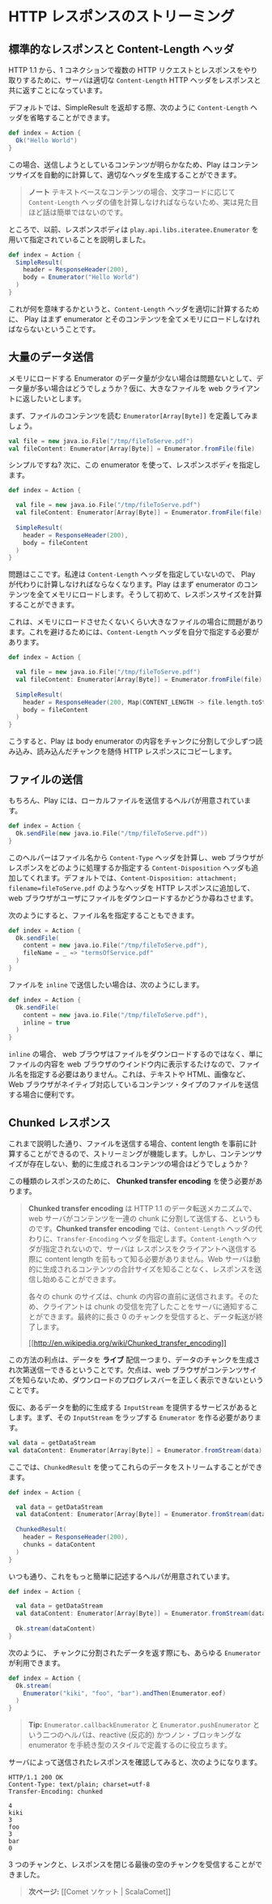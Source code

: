 <!--
# Streaming HTTP responses
-->
# HTTP レスポンスのストリーミング

<!--
## Standard responses and Content-Length header
-->
## 標準的なレスポンスと Content-Length ヘッダ

<!--
Since HTTP 1.1, to keep a single connection open to serve several HTTP requests and responses, the server must send the appropriate `Content-Length` HTTP header along with the response. 
-->
HTTP 1.1 から、1 コネクションで複数の HTTP リクエストとレスポンスをやり取りするために、サーバは適切な `Content-Length` HTTP ヘッダをレスポンスと共に返すことになっています。

<!--
By default, you are not specifying a `Content-Length` header when you send back a simple result, such as:
-->
デフォルトでは、SimpleResult を返却する際、次のように `Content-Length` ヘッダを省略することができます。

```scala
def index = Action {
  Ok("Hello World")
}
```

<!--
Of course, because the content you are sending is well-known, Play is able to compute the content size for you and to generate the appropriate header.
-->
この場合、送信しようとしているコンテンツが明らかなため、Play はコンテンツサイズを自動的に計算して、適切なヘッダを生成することができます。

<!--
> **Note** that for text-based content it is not as simple as it looks, since the `Content-Length` header must be computed according the character encoding used to translate characters to bytes.
-->
> **ノート** テキストベースなコンテンツの場合、文字コードに応じて `Content-Length` ヘッダの値を計算しなければならないため、実は見た目ほど話は簡単ではないのです。

<!--
Actually, we previously saw that the response body is specified using a `play.api.libs.iteratee.Enumerator`:
-->
ところで、以前、レスポンスボディは `play.api.libs.iteratee.Enumerator` を用いて指定されていることを説明しました。

```scala
def index = Action {
  SimpleResult(
    header = ResponseHeader(200),
    body = Enumerator("Hello World")
  )
}
```

<!--
This means that to compute the `Content-Length` header properly, Play must consume the whole enumerator and load its content into memory. 
-->
これが何を意味するかというと、`Content-Length` ヘッダを適切に計算するために、 Play はまず enumerator とそのコンテンツを全てメモリにロードしなければならないということです。

<!--
## Sending large amounts of data
-->
## 大量のデータ送信

<!--
If it’s not a problem to load the whole content into memory for simple Enumerators, what about large data sets? Let’s say we want to return a large file to the web client.
-->
メモリにロードする Enumerator のデータ量が少ない場合は問題ないとして、データ量が多い場合はどうでしょうか？仮に、大きなファイルを web クライアントに返したいとします。

<!--
Let’s first see how to create an `Enumerator[Array[Byte]]` enumerating the file content:
-->
まず、ファイルのコンテンツを読む `Enumerator[Array[Byte]]` を定義してみましょう。

```scala
val file = new java.io.File("/tmp/fileToServe.pdf")
val fileContent: Enumerator[Array[Byte]] = Enumerator.fromFile(file)
```

<!--
Now it looks simple right? Let’s just use this enumerator to specify the response body:
-->
シンプルですね? 次に、この enumerator を使って、レスポンスボディを指定します。

```scala
def index = Action {

  val file = new java.io.File("/tmp/fileToServe.pdf")
  val fileContent: Enumerator[Array[Byte]] = Enumerator.fromFile(file)    
    
  SimpleResult(
    header = ResponseHeader(200),
    body = fileContent
  )
}
```

<!--
Actually we have a problem here. As we don’t specify the `Content-Length` header, Play will have to compute it itself, and the only way to do this is to consume the whole enumerator content and load it into memory, and then compute the response size.
-->
問題はここです。私達は `Content-Length` ヘッダを指定していないので、 Play が代わりに計算しなければならなくなります。Play はまず enumerator のコンテンツを全てメモリにロードします。そうして初めて、レスポンスサイズを計算することができます。

<!--
That’s a problem for large files that we don’t want to load completely into memory. So to avoid that, we just have to specify the `Content-Length` header ourself.
-->
これは、メモリにロードさせたくないくらい大きなファイルの場合に問題があります。これを避けるためには、`Content-Length` ヘッダを自分で指定する必要があります。

```scala
def index = Action {

  val file = new java.io.File("/tmp/fileToServe.pdf")
  val fileContent: Enumerator[Array[Byte]] = Enumerator.fromFile(file)    
    
  SimpleResult(
    header = ResponseHeader(200, Map(CONTENT_LENGTH -> file.length.toString)),
    body = fileContent
  )
}
```

<!--
This way Play will consume the body enumerator in a lazy way, copying each chunk of data to the HTTP response as soon as it is available.
-->
こうすると、Play は body enumerator の内容をチャンクに分割して少しずつ読み込み、読み込んだチャンクを随侍 HTTP レスポンスにコピーします。

<!--
## Serving files
-->
## ファイルの送信

<!--
Of course, Play provides easy-to-use helpers for common task of serving a local file:
-->
もちろん、Play には、ローカルファイルを送信するヘルパが用意されています。

```scala
def index = Action {
  Ok.sendFile(new java.io.File("/tmp/fileToServe.pdf"))
}
```

<!--
This helper will also compute the `Content-Type` header from the file name, and add the `Content-Disposition` header to specify how the web browser should handle this response. The default is to ask the web browser to download this file by adding the header `Content-Disposition: attachment; filename=fileToServe.pdf` to the HTTP response.
-->
このヘルパーはファイル名から `Content-Type` ヘッダを計算し、web ブラウザがレスポンスをどのように処理するか指定する `Content-Disposition` ヘッダも追加してくれます。デフォルトでは、`Content-Disposition: attachment; filename=fileToServe.pdf` のようなヘッダを HTTP レスポンスに追加して、web ブラウザがユーザにファイルをダウンロードするかどうか尋ねさせます。

<!--
You also provide your own file name:
-->
次のようにすると、ファイル名を指定することもできます。

```scala
def index = Action {
  Ok.sendFile(
    content = new java.io.File("/tmp/fileToServe.pdf"),
    fileName = _ => "termsOfService.pdf"
  )
}
```

<!--
If you want to serve this file `inline`:
-->
ファイルを `inline` で送信したい場合は、次のようにします。

```scala
def index = Action {
  Ok.sendFile(
    content = new java.io.File("/tmp/fileToServe.pdf"),
    inline = true
  )
}
```

<!--
Now you don't have to specify a file name since the web browser will not try to download it, but will just display the file content in the web browser window. This is useful for content types supported natively by the web browser, such as text, HTML or images.
-->
`inline` の場合、 web ブラウザはファイルをダウンロードするのではなく、単にファイルの内容を web ブラウザのウインドウ内に表示するたけなので、ファイル名を指定する必要はありません。これは、テキストや HTML、画像など、Web ブラウザがネイティブ対応しているコンテンツ・タイプのファイルを送信する場合に便利です。

<!--
## Chunked responses
-->
## Chunked レスポンス

<!--
For now, it works well with streaming file content since we are able to compute the content length before streaming it. But what about dynamically computed content, with no content size available?
-->
これまで説明した通り、ファイルを送信する場合、content length を事前に計算することができるので、ストリーミングが機能します。しかし、コンテンツサイズが存在しない、動的に生成されるコンテンツの場合はどうでしょうか？

<!--
For this kind of response we have to use **Chunked transfer encoding**. 
-->
この種類のレスポンスのために、 **Chunked transfer encoding** を使う必要があります。

<!--
> **Chunked transfer encoding** is a data transfer mechanism in version 1.1 of the Hypertext Transfer Protocol (HTTP) in which a web server serves content in a series of chunks. It uses the `Transfer-Encoding` HTTP response header instead of the `Content-Length` header, which the protocol would otherwise require. Because the `Content-Length` header is not used, the server does not need to know the length of the content before it starts transmitting a response to the client (usually a web browser). Web servers can begin transmitting responses with dynamically-generated content before knowing the total size of that content.
> 
> The size of each chunk is sent right before the chunk itself, so that a client can tell when it has finished receiving data for that chunk. Data transfer is terminated by a final chunk of length zero.
>
> [[http://en.wikipedia.org/wiki/Chunked_transfer_encoding]]
-->
> **Chunked transfer encoding** は HTTP 1.1 のデータ転送メカニズムで、web サーバがコンテンツを一連の chunk に分割して送信する、というものです。**Chunked transfer encoding** では、`Content-Length` ヘッダの代わりに、`Transfer-Encoding` ヘッダを指定します。`Content-Length` ヘッダが指定されないので、サーバは レスポンスをクライアントへ送信する際に content length を前もって知る必要がありません。Web サーバは動的に生成されるコンテンツの合計サイズを知ることなく、レスポンスを送信し始めることができます。
>
> 各々の chunk のサイズは、chunk の内容の直前に送信されます。そのため、クライアントは chunk の受信を完了したことをサーバに通知することができます。最終的に長さ 0 のチャンクを受信すると、データ転送が終了します。
>
> [[http://en.wikipedia.org/wiki/Chunked_transfer_encoding]]

<!--
The advantage is that we can serve the data **live**, meaning that we send chunks of data as soon as they are available. The drawback is that since the web browser doesn’t know the content size, it is not able to display a proper download progress bar.
-->
この方法の利点は、データを **ライブ** 配信ーつまり、データのチャンクを生成され次第送信ーできるということです。欠点は、web ブラウザがコンテンツサイズを知らないため、ダウンロードのプログレスバーを正しく表示できないということです。

<!--
Let’s say that we have a service somewhere that provides a dynamic `InputStream` computing some data. First we have to create an `Enumerator` for this stream:
-->
仮に、あるデータを動的に生成する `InputStream` を提供するサービスがあるとします。まず、その `InputStream` をラップする `Enumerator` を作る必要があります。

```scala
val data = getDataStream
val dataContent: Enumerator[Array[Byte]] = Enumerator.fromStream(data)
```

<!--
We can now stream these data using a `ChunkedResult`:
-->
ここでは、`ChunkedResult` を使ってこれらのデータをストリームすることができます。

```scala
def index = Action {

  val data = getDataStream
  val dataContent: Enumerator[Array[Byte]] = Enumerator.fromStream(data)
  
  ChunkedResult(
    header = ResponseHeader(200),
    chunks = dataContent
  )
}
```

<!--
As always, there are helpers available to do this:
-->
いつも通り、これをもっと簡単に記述するヘルパが用意されています。

```scala
def index = Action {

  val data = getDataStream
  val dataContent: Enumerator[Array[Byte]] = Enumerator.fromStream(data)
  
  Ok.stream(dataContent)
}
```

<!--
Of course, we can use any `Enumerator` to specify the chunked data:
-->
次のように、 チャンクに分割されたデータを返す際にも、あらゆる `Enumerator` が利用できます。

```scala
def index = Action {
  Ok.stream(
    Enumerator("kiki", "foo", "bar").andThen(Enumerator.eof)
  )
}
```

<!--
> **Tip:** `Enumerator.callbackEnumerator` and `Enumerator.pushEnumerator` are two convenient way of creating reactive non-blocking enumerators in an imperative style.
-->
> **Tip:** `Enumerator.callbackEnumerator` と `Enumerator.pushEnumerator` という二つのヘルパは、reactive (反応的) かつノン・ブロッキングな enumerator を手続き型のスタイルで定義するのに役立ちます。

<!--
We can inspect the HTTP response sent by the server:
-->
サーバによって送信されたレスポンスを確認してみると、次のようになります。

```
HTTP/1.1 200 OK
Content-Type: text/plain; charset=utf-8
Transfer-Encoding: chunked

4
kiki
3
foo
3
bar
0

```

<!--
We get three chunks followed by one final empty chunk that closes the response.
-->
3 つのチャンクと、レスポンスを閉じる最後の空のチャンクを受信することができました。

<!--
> **Next:** [[Comet sockets | ScalaComet]]
-->
> **次ページ:** [[Comet ソケット | ScalaComet]]